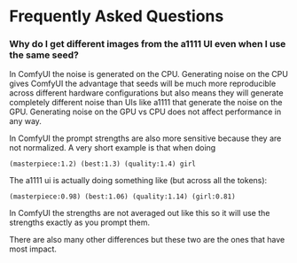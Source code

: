 # Frequently Asked Questions

### Why do I get different images from the a1111 UI even when I use the same seed?

In ComfyUI the noise is generated on the CPU. Generating noise on the CPU gives ComfyUI the advantage that seeds will be much more reproducible across different hardware configurations but also means they will generate completely different noise than UIs like a1111 that generate the noise on the GPU. Generating noise on the GPU vs CPU does not affect performance in any way.

In ComfyUI the prompt strengths are also more sensitive because they are not normalized. A very short example is that when doing

```(masterpiece:1.2) (best:1.3) (quality:1.4) girl```

The a1111 ui is actually doing something like (but across all the tokens): 

```(masterpiece:0.98) (best:1.06) (quality:1.14) (girl:0.81)```

In ComfyUI the strengths are not averaged out like this so it will use the strengths exactly as you prompt them.

There are also many other differences but these two are the ones that have most impact.


